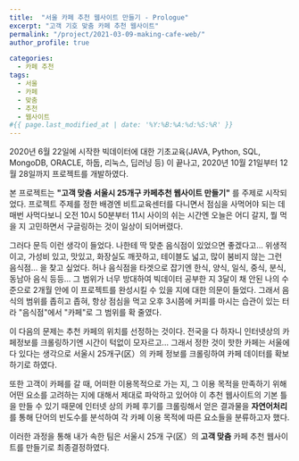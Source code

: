 ```yaml
---
title:  "서울 카페 추천 웹사이트 만들기 - Prologue"
excerpt: "고객 기호 맞춤 카페 추천 웹사이트"
permalink: "/project/2021-03-09-making-cafe-web/"
author_profile: true

categories:
  - 카페 추천
tags:
  - 서울
  - 카페
  - 맞춤
  - 추천
  - 웹사이트
#{{ page.last_modified_at | date: '%Y:%B:%A:%d:%S:%R' }}
---
```


2020년 6월 22일에 시작한 빅데이터에 대한 기초교육(JAVA, Python, SQL, MongoDB, ORACLE, 하둡, 리눅스, 딥러닝 등) 이 끝나고, 2020년 10월 21일부터 12월 28일까지 프로젝트를 개발하였다.


본 프로젝트는 **"고객 맞춤 서울시 25개구 카페추천 웹사이트 만들기"** 를 주제로 시작되었다. 
프로젝트 주제를 정한 배경엔 비트교육센터를 다니면서 점심을 사먹어야 되는 데 매번 사먹다보니 오전 10시 50분부터 11시 사이의 쉬는 시간엔 
오늘은 어디 갈지, 뭘 먹을 지 고민하면서 구글링하는 것이 일상이 되어버렸다.


그러다 문득 이런 생각이 들었다. 나한테 딱 맞춘 음식점이 있었으면 좋겠다고... 위생적이고, 가성비 있고, 맛있고, 화장실도 깨끗하고, 테이블도 넓고, 많이 붐비지 않는 그런 음식점...
을 찾고 싶었다. 허나 음식점을 타겟으로 잡기엔 한식, 양식, 일식, 중식, 분식, 동남아 음식 등등... 그 범위가 너무 방대하여 빅데이터 공부한 지 3달이 채 안된 나의 수준으로 2개월 안에 
이 프로젝트를 완성시킬 수 있을 지에 대한 의문이 들었다. 그래서 음식의 범위를 좁히고 좁혀, 항상 점심을 먹고 오후 3시쯤에 커피를 마시는 습관이 있는 터라 
"음식점"에서 "카페"로 그 범위를 확 줄였다.


이 다음의 문제는 추천 카페의 위치를 선정하는 것이다. 전국을 다 하자니 인터넷상의 카페정보를 크롤링하기엔 시간이 턱없이 모자르고...
그래서 정한 것이 핫한 카페는 서울에 다 있다는 생각으로 서울시 25개구(区）의 카페 정보를 크롤링하여 카페 데이터를 확보하기로 하였다. 


또한 고객이 카페를 갈 때, 어떠한 이용목적으로 가는 지, 그 이용 목적을 만족하기 위해 어떤 요소를 고려하는 지에 대해서 제대로 파악하고 있어야 
이 추천 웹사이트의 기본 틀을 만들 수 있기 때문에 인터넷 상의 카페 후기를 크롤링해서 얻은 결과물을 **자연어처리**를 통해 단어의 빈도수를 분석하여 
각 카페 이용 목적에 따른 요소들을 분류하고자 했다.  


이러한 과정을 통해 내가 속한 팀은 서울시 25개 구(区）의 **고객 맞춤** 카페 추천 웹사이트를 만들기로 최종결정하였다.


